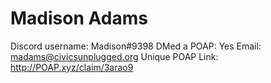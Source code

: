 # Madison Adams

Discord username: Madison#9398
DMed a POAP: Yes
Email: madams@civicsunplugged.org
Unique POAP Link: http://POAP.xyz/claim/3arao9